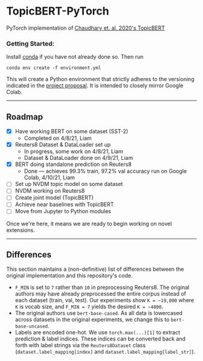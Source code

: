 # TopicBERT-PyTorch
PyTorch implementation of [Chaudhary et. al. 2020's TopicBERT](https://arxiv.org/pdf/2010.16407.pdf)

### Getting Started:

Install [conda](https://conda.io/projects/conda/en/latest/user-guide/install/index.html) if you have not already done so. Then run

```
conda env create -f environment.yml
```

This will create a Python environment that strictly adheres to the versioning indicated in the [project proposal](https://drive.google.com/file/d/1oEE8oxiM95Tf99SxUhPXgZj3GkotFtlM/view). It is intended to closely mirror Google Colab.


------

## Roadmap

- [X] Have working BERT on some dataset (SST-2)
    - Completed on 4/8/21, Liam
- [X] Reuters8 Dataset & DataLoader set up
    - In progress, some work on 4/8/21, Liam
    - Dataset & DataLoader done on 4/9/21, Liam
- [X] BERT doing standalone prediction on Reuters8
    - Done — achieves 99.3% train, 97.2% val accuracy run on Google Colab, 4/10/21, Liam 
- [ ] Set up NVDM topic model on some dataset
- [ ] NVDM working on Reuters8
- [ ] Create joint model (TopicBERT)
- [ ] Achieve near baselines with TopicBERT
- [ ] Move from Jupyter to Python modules

Once we're here, it means we are ready to begin working on novel extensions.


-----

## Differences

This section maintains a (non-definitive) list of differences between the original implementation and this repository's code.

- `F_MIN` is set to `7`  rather than `10` in preprocessing Reuters8. The original authors may have already preprocessed the entire corpus instead of each dataset (train, val, test). Our experiments show `K = ~19,000` where `K` is vocab size, and `F_MIN = 7` yields the desired `K = ~4800`.
- The original authors use `bert-base-cased`. As all data is lowercased across datasets in the original experiments, we change this to `bert-base-uncased`.
- Labels are encoded one-hot. We use `torch.max(...)[1]` to extract prediction & label indices. These indices can be converted back and forth with label strings via the `Reuters8Dataset` class (`dataset.label_mapping[index]` and `dataset.label_mapping[label_str]`).